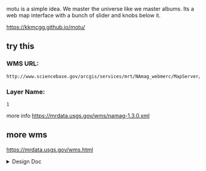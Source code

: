 motu is a simple idea. We master the universe like we master albums. Its a web map interface with a bunch of slider and knobs below it.

https://kkmcgg.github.io/motu/

## try this
### WMS URL:
```
http://www.sciencebase.gov/arcgis/services/mrt/NAmag_webmerc/MapServer/WmsServer?
```
### Layer Name:
```
1
```
more info https://mrdata.usgs.gov/wms/namag-1.3.0.xml

## more wms
https://mrdata.usgs.gov/wms.html

<details>

<summary>Design Doc</summary>

yeah well... heres an ai generated image... 

![image](https://github.com/kkmcgg/motu/assets/36888812/d8dea74b-edfb-47b2-86e8-9fb7dfcae55c)

</details>
